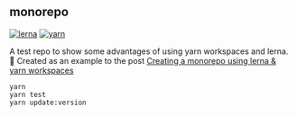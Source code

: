 ## monorepo

[![lerna](https://img.shields.io/badge/tutorial-lerna-yellowgreen.svg)](https://lernajs.io/)
[![yarn](https://img.shields.io/badge/yarn-workspaces-blue.svg)](https://yarnpkg.com/)

A test repo to show some advantages of using yarn workspaces and lerna. 👻
Created as an example to the post [Creating a monorepo using lerna & yarn workspaces](https://habr.com/ru/post/448766/)

```
yarn
yarn test
yarn update:version
```
